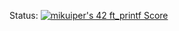 Status: [![mikuiper's 42 ft_printf Score](https://badge42.vercel.app/api/v2/cl483ajsd008309l6suq9l256/project/2408182)](https://github.com/mithraskuipers)
